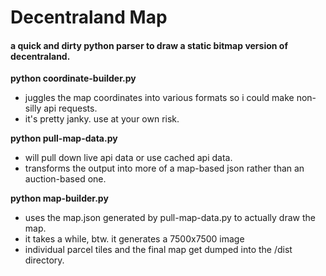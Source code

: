 # Decentraland Map

#### a quick and dirty python parser to draw a static bitmap version of decentraland.

**python coordinate-builder.py**
- juggles the map coordinates into various formats so i could make non-silly api requests.
- it's pretty janky.  use at your own risk.

**python pull-map-data.py**
- will pull down live api data or use cached api data.
- transforms the output into more of a map-based json rather than an auction-based one.

**python map-builder.py**
- uses the map.json generated by pull-map-data.py to actually draw the map.
- it takes a while, btw.  it generates a 7500x7500 image
- individual parcel tiles and the final map get dumped into the /dist directory.
